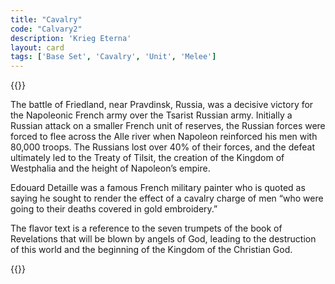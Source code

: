 ```yaml
---
title: "Cavalry"
code: "Calvary2"
description: 'Krieg Eterna'
layout: card
tags: ['Base Set', 'Cavalry', 'Unit', 'Melee']
---
```

{{<card-detail-page title="Calvary2" artwork="Charge of the 4th Hussars at the battle of Friedland by Édouard Detaille  (1891)">}}
<p>
The battle of Friedland, near Pravdinsk, Russia, was a decisive victory for the Napoleonic French army over the Tsarist Russian army.  Initially a Russian attack on a smaller French unit of reserves, the Russian forces were forced to flee across the Alle river when Napoleon reinforced his men with 80,000 troops.  The Russians lost over 40% of their forces, and the defeat ultimately led to the Treaty of Tilsit, the creation of the Kingdom of Westphalia and the height of Napoleon’s empire.
</p>
<p>
Edouard Detaille was a famous French military painter who is quoted as saying he sought to render the effect of a cavalry charge of men “who were going to their deaths covered in gold embroidery.”
</p>
<p>
The flavor text is a reference to the seven trumpets of the book of Revelations that will be blown by angels of God, leading to the destruction of this world and the beginning of the Kingdom of the Christian God.
</p>
{{</card-detail-page>}}